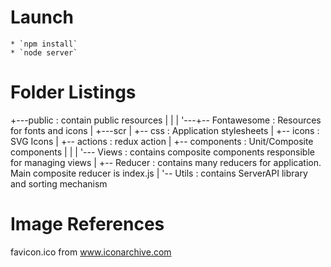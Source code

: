 # Launch
    * `npm install`
    * `node server`


# Folder Listings

+---public              : contain public resources
|   |
|   '---+-- Fontawesome : Resources for fonts and icons
|
+---scr
    |
    +-- css         : Application stylesheets
    |
    +-- icons       : SVG Icons
    |
    +-- actions     : redux action
    |
    +-- components  : Unit/Composite components
    |   |
    |   '--- Views  : contains composite components responsible for managing views
    |
    +-- Reducer     : contains many reducers for application. Main composite reducer is index.js
    |
    '-- Utils       : contains ServerAPI library and sorting mechanism


# Image References
favicon.ico from www.iconarchive.com